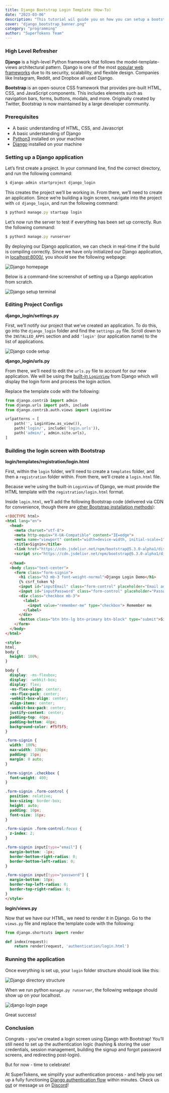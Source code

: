 ```yaml
---
title: Django Bootstrap Login Template (How-To)
date: "2023-03-06"
description: "This tutorial wil guide you on how you can setup a bootstrap login template in Django"
cover: "django_bootstrap_banner.png"
category: "programming"
author: "SuperTokens Team"
---
```


### High Level Refresher

**Django** is a high-level Python framework that follows the model-template-views architectural pattern. Django is one of the most [popular web frameworks](https://www.jetbrains.com/lp/devecosystem-2022/python/) due to its security, scalability, and flexible design. Companies like Instagram, Reddit, and Dropbox all used Django. 

**Bootstrap** is an open-source CSS framework that provides pre-built HTML, CSS, and JavaScript components. This includes elements such as navigation bars, forms, buttons, modals, and more. Originally created by Twitter, Bootstrap is now maintained by a large developer community.

### Prerequisites

- A basic understanding of HTML, CSS, and Javascript
- A basic understanding of Django
- [Python3](https://www.python.org/downloads/) installed on your machine
- [Django](https://docs.djangoproject.com/en/4.1/topics/install/) installed on your machine

### Setting up a Django application

Let’s first create a project. In your command line, find the correct directory, and run the following command: 

```jsx
$ django-admin startproject django_login
```

This creates the project we’ll be working in. From there, we’ll need to create an application. Since we’re building a login screen, navigate into the project with `cd django_login`, and run the following command: 

```jsx
$ python3 manage.py startapp login
```

Let’s now run the server to test if everything has been set up correctly. Run the following command: 

```jsx
$ python3 manage.py runserver
```

By deploying our Django application, we can check in real-time if the build is compiling correctly. Since we have only initialized our Django application, in [localhost:8000/](http://localhost:8000/), you should see the following webpage:

![Django homepage](./django_landing_page.png)

Below is a command-line screenshot of setting up a Django application from scratch. 

![Django setup terminal](./django_terminal.png)

### Editing Project Configs

**django_login/settings.py**

First, we’ll notify our project that we’ve created an application. To do this, go into the `django_login` folder and find the `settings.py` file. Scroll down to the `INSTALLED_APPS` section and add `'login'` (our application name) to the list of applications.

![Django code setup](./django_application_setup.png)

**django_login/urls.py**

From there, we’ll need to edit the `urls.py` file to account for our new application. We will be using the [built-in `LoginView`](https://docs.djangoproject.com/en/4.1/topics/auth/default/) from Django which will display the login form and process the login action. 

Replace the template code with the following:

```python
from django.contrib import admin
from django.urls import path, include
from django.contrib.auth.views import LoginView

urlpatterns = [
    path('', LoginView.as_view()),
    path('login/', include('login.urls')),
    path('admin/', admin.site.urls),
]
```

### Building the login screen with Bootstrap

**login/templates/registration/login.html**

First, within the `login` folder, we’ll need to create a `templates` folder, and then a `registration` folder within. From there, we’ll create a `login.html` file.

Because we’re using the built-in `LoginView` of Django, we must provide the HTML template with the `registration/login.html` format. 

Inside `login.html`, we’ll add the following Bootstrap code (delivered via CDN for convenience, though there are [other Bootstrap installation methods](https://getbootstrap.com/docs/5.3/getting-started/download/)):

```html
<!DOCTYPE html>
<html lang="en">
  <head>
    <meta charset="utf-8">
    <meta http-equiv="X-UA-Compatible" content="IE=edge">
    <meta name="viewport" content="width=device-width, initial-scale=1">
    <title>Signin</title>
    <link href="https://cdn.jsdelivr.net/npm/bootstrap@5.3.0-alpha1/dist/css/bootstrap.min.css" rel="stylesheet" integrity="sha384-GLhlTQ8iRABdZLl6O3oVMWSktQOp6b7In1Zl3/Jr59b6EGGoI1aFkw7cmDA6j6gD" crossorigin="anonymous">    
    <script src="https://cdn.jsdelivr.net/npm/bootstrap@5.3.0-alpha1/dist/js/bootstrap.bundle.min.js" integrity="sha384-w76AqPfDkMBDXo30jS1Sgez6pr3x5MlQ1ZAGC+nuZB+EYdgRZgiwxhTBTkF7CXvN" crossorigin="anonymous"></script>
    
  </head>
  <body class="text-center">
    <form class="form-signin">
      <h1 class="h3 mb-3 font-weight-normal">Django Login Demo</h1>
      {% csrf_token %}
      <input id="inputEmail" class="form-control" placeholder="Email address" required="" autofocus="" type="email">
      <input id="inputPassword" class="form-control" placeholder="Password" required="" type="password">
      <div class="checkbox mb-3">
        <label>
          <input value="remember-me" type="checkbox"> Remember me
        </label>
      </div>
      <button class="btn btn-lg btn-primary btn-block" type="submit">Sign in</button>
    </form>
  </body>
</html>

<style>
html,
body {
  height: 100%;
}

body {
  display: -ms-flexbox;
  display: -webkit-box;
  display: flex;
  -ms-flex-align: center;
  -ms-flex-pack: center;
  -webkit-box-align: center;
  align-items: center;
  -webkit-box-pack: center;
  justify-content: center;
  padding-top: 40px;
  padding-bottom: 40px;
  background-color: #f5f5f5;
}

.form-signin {
  width: 100%;
  max-width: 330px;
  padding: 15px;
  margin: 0 auto;
}

.form-signin .checkbox {
  font-weight: 400;
}

.form-signin .form-control {
  position: relative;
  box-sizing: border-box;
  height: auto;
  padding: 10px;
  font-size: 16px;
}

.form-signin .form-control:focus {
  z-index: 2;
}

.form-signin input[type="email"] {
  margin-bottom: -1px;
  border-bottom-right-radius: 0;
  border-bottom-left-radius: 0;
}

.form-signin input[type="password"] {
  margin-bottom: 10px;
  border-top-left-radius: 0;
  border-top-right-radius: 0;
}
</style>
```

**login/views.py**

Now that we have our HTML, we need to render it in Django. Go to the `views.py` file and replace the template code with the following:

```python
from django.shortcuts import render

def index(request):
    return render(request, 'authentication/login.html')
```

### Running the application

Once everything is set up, your `login` folder structure should look like this:

![Django directory structure](./django_directory_structure.png)

When we run python `manage.py runserver`, the following webpage should show up on your localhost.

![django login page](./django_login_page.png)

Great success!

### Conclusion

Congrats - you’ve created a login screen using Django with Bootstrap! You’ll still need to set up the authentication logic (hashing & storing the user credentials, session management, building the signup and forgot password screens, and redirecting post-login).

But for now - time to celebrate!

At SuperTokens, we simplify your authentication process - and help you set up a fully functioning [Django authentication flow](https://github.com/supertokens/supertokens-python/tree/master/examples/with-django/with-thirdpartyemailpassword) within minutes. Check us [out](https://supertokens.com) or message us on [Discord](https://supertokens.com/discord)!